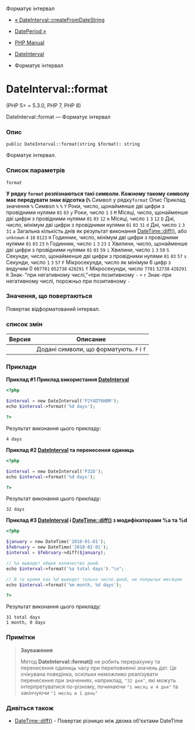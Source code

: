Форматує інтервал

-   [« DateInterval::createFromDateString](dateinterval.createfromdatestring.html)
    
-   [DatePeriod »](class.dateperiod.html)
    
-   [PHP Manual](index.html)
    
-   [DateInterval](class.dateinterval.html)
    
-   Форматує інтервал
    

# DateInterval::format

(PHP 5> = 5.3.0, PHP 7, PHP 8)

DateInterval::format — Форматує інтервал

### Опис

```methodsynopsis
public DateInterval::format(string $format): string
```

Форматує інтервал.

### Список параметрів

`format`

**У рядку `format` розпізнаються такі символи. Кожному такому символу має передувати знак відсотка (`%`** Символ у рядку`format` Опис Приклад значення `%` Символ `%` `%` `Y` Роки, число, щонайменше дві цифри з провідними нулями `01` `03` `y` Роки, число `1` `3` `M` Місяці, число, щонайменше дві цифри з провідними нулями `01` `03` `12` `m` Місяці, число `1` `3` `12` `D` Дні, число, мінімум дві цифри з провідними нулями `01` `03` `31` `d` Дні, число `1` `3` `31` `a` Загальна кількість днів як результат виконання [DateTime::diff()](datetime.diff.html), або `unknown` `4` `18` `8123` `H` Годинник, число, мінімум дві цифри з провідними нулями `01` `03` `23` `h` Годинник, число `1` `3` `23` `I` Хвилини, число, щонайменше дві цифри з провідними нулями `01` `03` `59` `i` Хвилини, число `1` `3` `59` `S` Секунди, число, щонайменше дві цифри з провідними нулями `01` `03` `57` `s` Секунди, число `1` `3` `57` `F` Мікросекунди, число як мінімум 6 цифр з ведучим 0 `007701` `052738` `428291` `f` Мікросекунди, число `7701` `52738` `428291` `R` Знак`-`"при негативному числі,"`+`при позитивному `-` `+` `r` Знак`-`при негативному числі, порожньо при позитивному `-`

### Значення, що повертаються

Повертає відформатований інтервал.

### список змін

| Версия | Описание                                 |
|--------|------------------------------------------|
|        | Додані символи, що форматують. `F` і `f` |

### Приклади

**Приклад #1 Приклад використання [DateInterval](class.dateinterval.html)**

```php
<?php

$interval = new DateInterval('P2Y4DT6H8M');
echo $interval->format('%d days');

?>
```

Результат виконання цього прикладу:

```
4 days
```

**Приклад #2 [DateInterval](class.dateinterval.html) та перенесення одиниць**

```php
<?php

$interval = new DateInterval('P32D');
echo $interval->format('%d days');

?>
```

Результат виконання цього прикладу:

```
32 days
```

**Приклад #3 [DateInterval](class.dateinterval.html) і [DateTime::diff()](datetime.diff.html) з модифікаторами %a та %d**

```php
<?php

$january = new DateTime('2010-01-01');
$february = new DateTime('2010-02-01');
$interval = $february->diff($january);

// %a выведет общее количество дней.
echo $interval->format('%a total days')."\n";

// В то время как %d выведет только число дней, не покрытых месяцем
echo $interval->format('%m month, %d days');

?>
```

Результат виконання цього прикладу:

```
31 total days
1 month, 0 days
```

### Примітки

> **Зауваження**
> 
> Метод **DateInterval::format()** не робить перерахунку та перенесення одиниць часу при переповненні значень дат. Це очікувана поведінка, оскільки неможливо реалізувати перенесення при значеннях, наприклад, `"32 дня"`, які можуть інтерпретуватися по-різному, починаючи `"1 месяц и 4 дня"` та закінчуючи `"1 месяц и 1 день"`

### Дивіться також

-   [DateTime::diff()](datetime.diff.html) - Повертає різницю між двома об'єктами DateTime